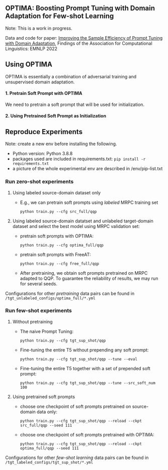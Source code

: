 ## OPTIMA: Boosting Prompt Tuning with Domain Adaptation for Few-shot Learning

Note: This is a work in progress. 

Data and code for paper: [Improving the Sample Efficiency of Prompt Tuning with Domain Adaptation](https://arxiv.org/abs/2210.02952), Findings of the Association for Computational Linguistics: EMNLP 2022 

## Using OPTIMA

OPTIMA is essentially a combination of adversarial training and unsupervised domain adaptation.

#### 1. Pretrain Soft Prompt with OPTIMA

We need to pretrain a soft prompt that will be used for initialization. 


#### 2. Using Pretrained Soft Prompt as Initialization


## Reproduce Experiments
Note: create a new env before installing the following.
* Python version: Python 3.8.8
* packages used are included in requirements.txt: ```pip install -r requirements.txt```
* a picture of the whole experimental env are described in /env/pip-list.txt


### Run zero-shot experiments

1. Using labeled source-domain dataset only
   * E.g., we can pretrain soft prompts using *labeled* MRPC training set
   
        `python train.py --cfg src_full/qqp`
        
2. Using labeled source-domain datatset and unlabeled target-domain dataset and select the best model using MRPC validation set:
        
   * pretrain soft prompts with OPTIMA:

        `python train.py --cfg optima_full/qqp`
        
   * pretrain soft prompts with FreeAT:
        
        `python train.py --cfg free_full/qqp`

   * After pretraining, we obtain soft prompts pretrained on MRPC adapted to QQP. To guarantee the reliability of results, we may run for several seeds.

Configurations for other *pretraining* data pairs can be found in `/tgt_unlabeled_configs/optima_full/*.yml`

### Run few-shot experiments


1. Without pretraining
    * The naive Prompt Tuning:
    
        `python train.py --cfg tgt_sup_shot/qqp`
        
    * Fine-tuning the entire T5 without prepending any soft prompt:
        
        `python train.py --cfg tgt_sup_shot/qqp --tune --eval`
    
    * Fine-tuning the entire T5 together with a set of prepended soft prompt:
           
        `python train.py --cfg tgt_sup_shot/qqp --tune --src_soft_num 100`
    
2. Using pretrained soft prompts
    * choose one checkpoint of soft prompts pretrained on source-domain data only:
    
        `python train.py --cfg tgt_sup_shot/qqp --reload --ckpt src_full/qqp --seed 111`

    * choose one checkpoint of soft prompts pretrained with OPTIMA:
    
        `python train.py --cfg tgt_sup_shot/qqp --reload --ckpt optima_full/qqp --seed 111`


Configurations for other *few-shot learning* data pairs can be found in `/tgt_labeled_configs/tgt_sup_shot/*.yml`
